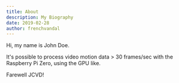 ```yaml
---
title: About
description: My Biography
date: 2019-02-28
author: frenchvandal
---
```


Hi, my name is John Doe.

It's possible to process video motion data > 30 frames/sec with the Raspberry Pi Zero, using the GPU like.

Farewell JCVD!
